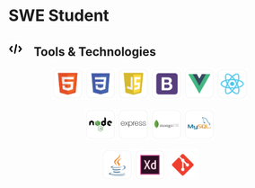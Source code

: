 # SWE Student

## <img style="margin-right: 15px;" src="svg/yarfaj-Coding.svg" alt="HTML"  height="25"/> Tools & Technologies

<p align="center">
      <img src="svg/yArfaj-HTML.svg" alt="HTML" height="55"/>
      <img src="svg/yArfaj-CSS.svg" alt="CSS" height="55"/>
      <img src="svg/yArfaj-Javascript.svg" alt="Javascript" height="55"/>
      <img src="svg/yArfaj-Bootstrap.svg" alt="bootstrap" height="55"/>
      <img src="svg/yArfaj-Vue.svg" alt="vue" height="55"/>
      <img src="svg/yArfaj-React.svg" alt="React" height="55"/>
</p>
<p align="center">
      <img src="svg/yArfaj-NodeJS.svg" alt="node" height="55"/>
      <img src="svg/yArfaj-Express.svg" alt="express" height="55"/>
      <img src="svg/yArfaj-MongoDB.svg" alt="mongodb" height="55"/>
      <img src="svg/yArfaj-mySQL.svg" alt="mysql" height="55"/>
</p>
<p align="center">
      <img src="svg/yArfaj-Java.svg" alt="java" height="55"/>
      <img src="svg/yArfaj-AdobeXD.svg" alt="adobeXD" height="55"/>
      <img src="svg/yArfaj-Git.svg" alt="git" height="55"/>
</p>
